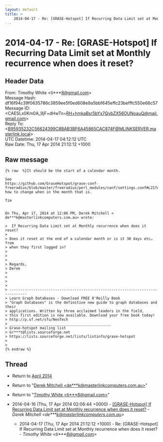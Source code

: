 ```yaml
---
layout: default
title: >
    2014-04-17 - Re: [GRASE-Hotspot] If Recurring Data Limit set at Monthly recurrence when does it reset?
---
```


# 2014-04-17 - Re: [GRASE-Hotspot] If Recurring Data Limit set at Monthly recurrence when does it reset?

## Header Data

From: Timothy White \<ti***8@gmail.com\><br>
Message Hash: df16f94c39f0635786c3859ee5f0ed608e9a5bbf645effc23befffc550e66c57<br>
Message ID: \<CAESLx0Km0A_9jF+dHwTn=RH+hmkaBsr5bYx7QybZX56OUNoauQ@mail.gmail.com\><br>
Reply To: \<B95935232C56624399C8BAB3BF6A45865CAC874F@MLINKSERVER.masterlink.local\><br>
UTC Datetime: 2014-04-17 04:12:12 UTC<br>
Raw Date: Thu, 17 Apr 2014 21:12:12 +1000<br>

## Raw message

```
{% raw  %}It should be the start of a calendar month.

See
https://github.com/GraseHotspot/grase-conf-freeradius/blob/master/freeradius/perl_modules/conf/settings.conf#L21for
how to change when in the month that is.

Tim


On Thu, Apr 17, 2014 at 12:06 PM, Derek Mitchell <
de***k@masterlinkcomputers.com.au> wrote:

>  If Recurring Data Limit set at Monthly recurrence when does it reset?
>
> Does it reset at the end of a calendar month or is it 30 days etc… from
> when they first logged in?
>
>
>
> Regards,
> Derek
>
>
>
>
> ------------------------------------------------------------------------------
> Learn Graph Databases - Download FREE O'Reilly Book
> "Graph Databases" is the definitive new guide to graph databases and their
> applications. Written by three acclaimed leaders in the field,
> this first edition is now available. Download your free book today!
> http://p.sf.net/sfu/NeoTech
> _______________________________________________
> Grase-hotspot mailing list
> Gr***t@lists.sourceforge.net
> https://lists.sourceforge.net/lists/listinfo/grase-hotspot
>
>
{% endraw %}
```

## Thread

+ Return to [April 2014](/archive/2014/04)

+ Return to "[Derek Mitchell <de***k<span>@</span>masterlinkcomputers.com.au>](/authors/de___k_at_masterlinkcomputers_com_au)"
+ Return to "[Timothy White <ti***8<span>@</span>gmail.com>](/authors/ti___8_at_gmail_com)"

+ 2014-04-16 (Thu, 17 Apr 2014 02:06:44 +0000) - [[GRASE-Hotspot] If Recurring Data Limit set at Monthly recurrence when does it reset?](/archive/2014/04/179f272167d9cad60b625e598ef63ad80cf68596d029c86550d522b1e40a3d88) - _Derek Mitchell \<de***k@masterlinkcomputers.com.au\>_
  + 2014-04-17 (Thu, 17 Apr 2014 21:12:12 +1000) - Re: [GRASE-Hotspot] If Recurring Data Limit set at Monthly recurrence when does it reset? - _Timothy White \<ti***8@gmail.com\>_


